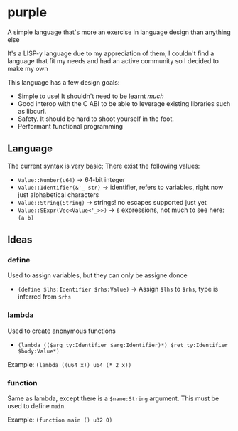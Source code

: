 # purple

A simple language that's more an exercise in language design than
anything else

It's a LISP-y language due to my appreciation of them; I couldn't find a
language that fit my needs and had an active community so I decided to make my
own

This language has a few design goals:

- Simple to use! It shouldn't need to be learnt _much_
- Good interop with the C ABI to be able to leverage existing libraries such as
  libcurl.
- Safety. It should be hard to shoot yourself in the foot.
- Performant functional programming

## Language

The current syntax is very basic; There exist the following values:

- `Value::Number(u64)` → 64-bit integer
- `Value::Identifier(&'_ str)` → identifier, refers to variables, right now
  just alphabetical characters
- `Value::String(String)` → strings! no escapes supported just yet
- `Value::SExpr(Vec<Value<'_>>)` → s expressions, not much to see here: `(a b)`

## Ideas

### define

Used to assign variables, but they can only be assigne donce

- `(define $lhs:Identifier $rhs:Value)` → Assign `$lhs` to `$rhs`, type is
  inferred from `$rhs`

### lambda

Used to create anonymous functions

- `(lambda (($arg_ty:Identifier $arg:Identifier)*) $ret_ty:Identifier $body:Value*)`

Example: `(lambda ((u64 x)) u64 (* 2 x))`

### function

Same as lambda, except there is a `$name:String` argument. This must be used to
define `main`.

Example: `(function main () u32 0)`
